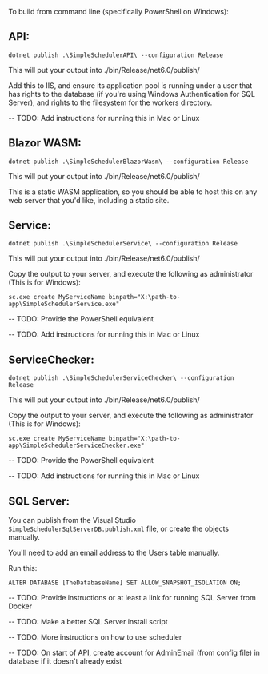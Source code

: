To build from command line (specifically PowerShell on Windows):

## API:

`dotnet publish .\SimpleSchedulerAPI\ --configuration Release`

This will put your output into ./bin/Release/net6.0/publish/

Add this to IIS, and ensure its application pool is running under a user that has rights to the database (if you're using Windows Authentication for SQL Server), and rights to the filesystem for the workers directory.

-- TODO: Add instructions for running this in Mac or Linux

## Blazor WASM:

`dotnet publish .\SimpleSchedulerBlazorWasm\ --configuration Release`

This will put your output into ./bin/Release/net6.0/publish/

This is a static WASM application, so you should be able to host this on any web server that you'd like, including a static site.

## Service:

`dotnet publish .\SimpleSchedulerService\ --configuration Release`

This will put your output into ./bin/Release/net6.0/publish/

Copy the output to your server, and execute the following as administrator (This is for Windows):

`sc.exe create MyServiceName binpath="X:\path-to-app\SimpleSchedulerService.exe"`

-- TODO: Provide the PowerShell equivalent

-- TODO: Add instructions for running this in Mac or Linux

## ServiceChecker:

`dotnet publish .\SimpleSchedulerServiceChecker\ --configuration Release`

This will put your output into ./bin/Release/net6.0/publish/

Copy the output to your server, and execute the following as administrator (This is for Windows):

`sc.exe create MyServiceName binpath="X:\path-to-app\SimpleSchedulerServiceChecker.exe"`

-- TODO: Provide the PowerShell equivalent

-- TODO: Add instructions for running this in Mac or Linux

## SQL Server:

You can publish from the Visual Studio `SimpleSchedulerSqlServerDB.publish.xml` file, or create the objects manually.

You'll need to add an email address to the Users table manually.

Run this:
```
ALTER DATABASE [TheDatabaseName] SET ALLOW_SNAPSHOT_ISOLATION ON;
```

-- TODO: Provide instructions or at least a link for running SQL Server from Docker

-- TODO: Make a better SQL Server install script

-- TODO: More instructions on how to use scheduler

-- TODO: On start of API, create account for AdminEmail (from config file) in database if it doesn't already exist
